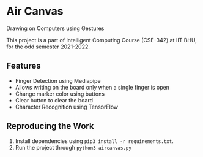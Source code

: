 # Air Canvas

Drawing on Computers using Gestures

This project is a part of Intelligent Computing Course (CSE-342) at IIT BHU, for the odd semester 2021-2022.

## Features

-   Finger Detection using Mediapipe
-   Allows writing on the board only when a single finger is open
-   Change marker color using buttons
-   Clear button to clear the board
-   Character Recognition using TensorFlow

## Reproducing the Work

1.  Install dependencies using `pip3 install -r requirements.txt`.
2.  Run the project through `python3 aircanvas.py`
